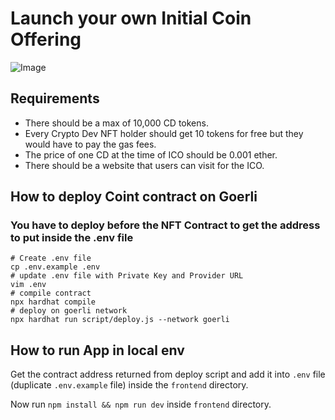 # Launch your own Initial Coin Offering

![Image](https://i.imgur.com/78uY3Mm.png)

## Requirements

- There should be a max of 10,000 CD tokens.
- Every Crypto Dev NFT holder should get 10 tokens for free but they would have to pay the gas fees.
- The price of one CD at the time of ICO should be 0.001 ether.
- There should be a website that users can visit for the ICO.

## How to deploy Coint contract on Goerli

### You have to deploy before the NFT Contract to get the address to put inside the .env file

```batch
# Create .env file
cp .env.example .env
# update .env file with Private Key and Provider URL
vim .env
# compile contract
npx hardhat compile
# deploy on goerli network
npx hardhat run script/deploy.js --network goerli
```

## How to run App in local env

Get the contract address returned from deploy script and add it into `.env` file (duplicate `.env.example` file) inside the `frontend` directory.

Now run `npm install && npm run dev` inside `frontend` directory.
